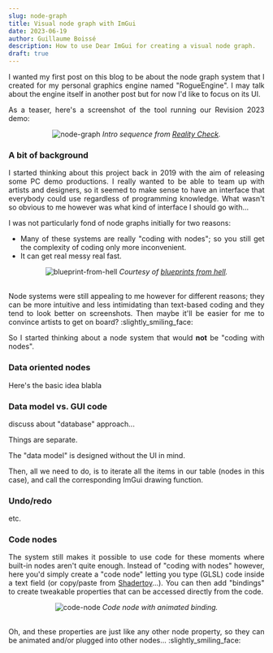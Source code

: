 ```yaml
---
slug: node-graph
title: Visual node graph with ImGui
date: 2023-06-19
author: Guillaume Boissé
description: How to use Dear ImGui for creating a visual node graph.
draft: true
---
```


<div style="text-align: justify">

I wanted my first post on this blog to be about the node graph system that I created for my personal graphics engine named "RogueEngine".
I may talk about the engine itself in another post but for now I'd like to focus on its UI. <!-- :grinning_face_with_big_eyes: -->

As a teaser, here's a screenshot of the tool running our Revision 2023 demo:

<div style="text-align: center;">

![node-graph](/node-graph.jpg)
*Intro sequence from [Reality Check](https://www.pouet.net/prod.php?which=94177).*

</div>

<!-- If you're interested in knowing how to achieve this using Dear ImGui, then keep reading :winking_face: -->

### A bit of background

I started thinking about this project back in 2019 with the aim of releasing some PC demo productions.
I really wanted to be able to team up with artists and designers, so it seemed to make sense to have an interface that everybody could use regardless of programming knowledge.
What wasn't so obvious to me however was what kind of interface I should go with...

I was not particularly fond of node graphs initially for two reasons:
- Many of these systems are really "coding with nodes"; so you still get the complexity of coding only more inconvenient.
- It can get real messy real fast.

<!--
I started thinking about building a visual editor over my existing OpenGL engine back in 2019 but was initially fairly reluctant to the idea of using nodes.
I tend to see many node graph systems as coding, but with nodes, often resulting in what can be best described as an undecipherable mess.
-->

<div style="text-align: center;">

![blueprint-from-hell](/blueprint-from-hell.png)
*Courtesy of [blueprints from hell](https://blueprintsfromhell.tumblr.com/).*

</div>
<br/>
Node systems were still appealing to me however for different reasons;
they can be more intuitive and less intimidating than text-based coding and they tend to look better on screenshots.
Then maybe it'll be easier for me to convince artists to get on board? :slightly_smiling_face:

<!--
Such systems do present some appealing aspects though;
if well made, they can be far more intuitive than a text-based coding system making them less intimidating to get started with.
Then maybe it'll be easier for me to convince artists to get on board? :slightly_smiling_face:
-->

So I started thinking about a node system that would <b>not</b> be "coding with nodes".

<!--
Why did I finally go back to nodes?
I wanted to make sure my node system would <b>not</b> be a visual coding one.
-->

### Data oriented nodes

Here's the basic idea blabla

<!--
### Setup

When I started thinking about this system back in 2019, I was wondering how to produce a system that would be both simple to code yet expressive enough that it could lead to creating interesting visuals.

One day I stumbled upon a solution that I thought could be interesting...
-->

### Data model vs. GUI code

discuss about "database" approach...

Things are separate.

The "data model" is designed without the UI in mind.

Then, all we need to do, is to iterate all the items in our table (nodes in this case), and call the corresponding ImGui drawing function.

### Undo/redo

etc.

### Code nodes

The system still makes it possible to use code for these moments where built-in nodes aren't quite enough.
Instead of "coding with nodes" however, here you'd simply create a "code node" letting you type (GLSL) code inside a text field (or copy/paste from [Shadertoy](https://www.shadertoy.com/)...).
You can then add "bindings" to create tweakable properties that can be accessed directly from the code.

<div style="text-align: center;">

![code-node](/code-node.gif)
*Code node with animated binding.*

</div>
<br/>
Oh, and these properties are just like any other node property, so they can be animated and/or plugged into other nodes... :slightly_smiling_face:
